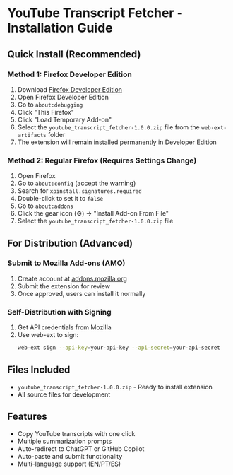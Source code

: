 # YouTube Transcript Fetcher - Installation Guide

## Quick Install (Recommended)

### Method 1: Firefox Developer Edition
1. Download [Firefox Developer Edition](https://www.mozilla.org/en-US/firefox/developer/)
2. Open Firefox Developer Edition
3. Go to `about:debugging`
4. Click "This Firefox"
5. Click "Load Temporary Add-on"
6. Select the `youtube_transcript_fetcher-1.0.0.zip` file from the `web-ext-artifacts` folder
7. The extension will remain installed permanently in Developer Edition

### Method 2: Regular Firefox (Requires Settings Change)
1. Open Firefox
2. Go to `about:config` (accept the warning)
3. Search for `xpinstall.signatures.required`
4. Double-click to set it to `false`
5. Go to `about:addons`
6. Click the gear icon (⚙️) → "Install Add-on From File"
7. Select the `youtube_transcript_fetcher-1.0.0.zip` file

## For Distribution (Advanced)

### Submit to Mozilla Add-ons (AMO)
1. Create account at [addons.mozilla.org](https://addons.mozilla.org/developers/)
2. Submit the extension for review
3. Once approved, users can install it normally

### Self-Distribution with Signing
1. Get API credentials from Mozilla
2. Use web-ext to sign:
   ```bash
   web-ext sign --api-key=your-api-key --api-secret=your-api-secret
   ```

## Files Included
- `youtube_transcript_fetcher-1.0.0.zip` - Ready to install extension
- All source files for development

## Features
- Copy YouTube transcripts with one click
- Multiple summarization prompts
- Auto-redirect to ChatGPT or GitHub Copilot
- Auto-paste and submit functionality
- Multi-language support (EN/PT/ES)
